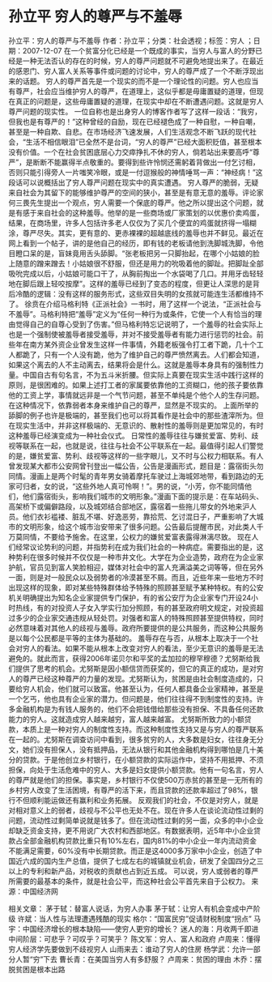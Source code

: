 # 孙立平  穷人的尊严与不羞辱

孙立平：穷人的尊严与不羞辱
作者：孙立平；分类：社会透视；标签：穷人 ；日期：2007-12-07
在一个贫富分化已经是一个既成的事实，当穷人与富人的分野已经是一种无法否认的存在的时候，穷人的尊严问题就不可避免地提出来了。在最近的感恩门、穷人富人关系等事件或问题的讨论中，穷人的尊严成了一个不断浮现出来的话题。
穷人的尊严首先是一个现实的而不是一个理论性的问题。穷人也应当有尊严，社会应当维护穷人的尊严，在道理上，这似乎都是毋庸置疑的道理，但现在真正的问题是，这些毋庸置疑的道理，在现实中却在不断遭遇问题。这就是穷人尊严问题的现实性。
一位自称也是出身穷人的博客作者写了这样一段话：“我穷，但我也是有尊严的！”这种曾经的自励，现在已经褪色成了一种自慰，一种自嘲，甚至是一种自欺、自悲。在市场经济飞速发展，人们生活观念不断飞跃的现代社会，“生活不相信眼泪”已全然不是台词，“穷人的尊严”已经大面积贬值，甚至根本没有价值。一个在社会贫困底层心力交瘁挣扎不休的穷人，倘若站出来要高呼“尊严”，是断断不能赢得半点敬重的。要得到些许怜悯还需躬着背做出一付乞讨相，否则只能引得旁人一片嗤笑冷眼，或是一付逗猴般的神情唾骂一声：“神经病！”这段话可以说概括出了穷人尊严问题在现实中的真实遭遇。
穷人尊严的脆弱，无疑来自社会为其留下的能够维护尊严的空间的狭小，甚至是有意无意的羞辱。评论家何三畏先生提出一个观点，穷人需要一个保底的尊严。他之所以提出这个问题，就是有感于来自社会的这种羞辱。他举的是一些商场或厂家策划的以优惠价卖鸡蛋，结果，在商场里，许多人包括许多老人仅仅为了买几个便宜的鸡蛋就挤得一塌糊涂，尊严尽失。其实，更有意的、更赤裸裸的超越底线的羞辱也并不鲜见。最近在网上看到一个帖子，讲的是他自己的经历，即有钱的老板请他到洗脚城洗脚，令他目瞪口呆的是，盲妹竟用舌头舔脚。“张老板把另一只脚抬起，在哪个小姑娘的脸上随意的蹭来蹭去！小姑娘很不舒服，但还是用力的吮吸着他的脚趾。把脚趾全部吸吮完成以后，小姑娘可能口干了，从胸前掏出一个水袋喝了几口。并用牙齿轻轻地在脚后跟上轻咬按摩”。这样的羞辱已经到了变态的程度，但更让人深思的是背后冷酷的逻辑：没有这样的服务形式，这些双目失明的女孩就可能连生活都维持不了。
徐贲在介绍马格利特《正派社会》一书时，用了这样一个说法，“正派社会与不羞辱”。马格利特把“羞辱”定义为“任何一种行为或条件，它使一个人有恰当的理由觉得自己的自尊心受到了伤害。”但马格利特忘记说明了，一个羞辱的社会实际上也是一个强制使被羞辱者接受羞辱，并对不接受羞辱者有能力进行惩罚的社会。前些年在南方某外资企业曾发生这样一件事情，外籍老板强令打工者下跪，几十个工人都跪了，只有一个人没有跪，他为了维护自己的尊严愤然离去。人们都会知道，如果这个离去的人不主动离去，结果将会是什么。这就是羞辱本身具有的强制性力量。中国自古有句名言，不为五斗米折腰。但实际上真要在现实生活中践行这样的原则，是很困难的。如果上述打工者的家属要依靠他的工资糊口，他的孩子要依靠他的工资上学，事情就远非是一个气节问题，甚至不单纯是个他个人的生存问题。在这种情况下，依靠弱者本身来维护自己的尊严，显然是不现实的。
上面所举的舔脚的例子也许是极端的，甚至我们也可以将其看作是社会中的那些渣滓所为。但在现实生活中，并非这样极端的、无意识的、散射性的羞辱则是更加常见的，有时这种羞辱已经演变成为一种社会仪式。
日常性的羞辱往往与嫌贫爱富、势利、歧视等联系在一起，也就是说，往往与社会不公平联系在一起。最值得引起人们警觉的是，嫌贫爱富、势利、歧视等这样的一些字眼儿，又不时与公权力相联系。有人曾发现某大都市公安网曾刊登出一幅公告，公告是漫画形式，题目是：露宿街头勿同情。漫画上是两个时髦的青年男女骑着摩托车驶过上海城郊地带，看到路边的无家可归者，女的说，“这些外地人真可怜啊！”。男的说，“小芳，你不能同情他们，他们露宿街头，影响我们城市的文明形象。”漫画下面的提示是：在车站码头、高架桥下或偏僻路段，以及城郊结合部地区，露宿着一些拖儿带女的外地来沪人员。他们衣衫褴褛、脏乱不堪、好逸恶劳，靠拾荒、乞讨混日子，严重影响了大城市的文明形象，给这个城市治安带来了很多问题。公告最后提醒市民，对此类人千万莫同情，不要给予施舍。在这里，公权力的嫌贫爱富表露得淋漓尽致。
现在人们经常议论势利的问题，并指势利在成为我们社会的一种病症。需要指出的是，这种势利在很多时候并不仅仅是一种市井文化。大学在为企业造势，政府在为企业家护航，官员见到富人笑脸相迎，媒体对社会中的富人充满溢美之词等等，但在另外一面，则是对一般民众以及弱势者的冷漠甚至不屑。而且，近些年来一些地方不时出现这样的现象，即对某些特殊群体给予特殊的照顾甚至赋予某种特权。有的公安机关明确提出为知名企业家提供专门保护，有的省公安厅为企业家专门开设24小时热线，有的对投资人子女入学实行加分照顾，有的甚至政府明文规定，对投资超过多少的企业家交通违规从轻处罚。对强者和富人的特殊照顾甚至提供特权，同时必然意味着对其他人的歧视与羞辱。政府所要提供的是公共服务，而这种公共服务是以每个公民都是平等的主体为基础的。
羞辱存在与否，从根本上取决于一个社会对穷人的看法。如果不能从根本上改变对穷人的看法，至少无意识的羞辱是无法避免的。就此而言，获得2006年诺贝尔和平奖的孟加拉的穆罕穆德？尤努斯给我们提供了思考的机会。尤努斯是因小额信贷而获奖的，但它的真正的成功，是对穷人的尊严已经这种尊严的力量的发现。尤努斯认为，贫困是由社会制度造成的，只要给穷人机会，他们就可以致富。他甚至认为，任何人都具备企业家精神，甚至是一个乞丐，他也具有企业家的潜力。但问题是，他们往往得不到制度性的支持。许多金融机构是为有钱人服务的，他们不会把钱借给那些没有担保、不具备任何还款能力的穷人。这就造成穷人越来越穷，富人越来越富。
尤努斯所致力的小额贷款，本质上是一种对穷人的制度性支持。而这种制度性支持又是与穷人的尊严联系在一起的。尤努斯在调查访问中看到，很多贫穷的人，大多数是妇女，往往身无分文，她们没有担保人，没有抵押品，无法从银行和其他金融机构得到哪怕是几十美分的贷款。于是他创立乡村银行，在小额贷款的实际运作中，坚持不用抵押、不须担保，向处于生活危难中的穷人、大多是妇女提供小额贷款。他有一句名言，穷人的尊严就是他们的担保。事实是，乡村银行不仅使500万赤贫的甚至是一无所有的乡村穷人改变了生活困境，有尊严的活下来，而且贷款的还款率超过了98%，银行不但顺利能运做还有赢利和业务拓展。
反观我们的社会，不仅是对穷人，就是对相对意义上的弱者，歧视与不公平也无处不在。现在许多人在谈论流动性过剩的问题，流动性过剩简单说就是钱多了。但在流动性过剩的另一面，众多的中小企业却缺乏资金支持，更不用说广大农村和西部地区。有数据表明，近5年中小企业贷款占全部金融机构贷款比重只有10%左右，国内81%的中小企业一年内流动资金不能满足需要，60%没有中长期贷款。而正是这4000多万家中小企业，创造了中国近六成的国内生产总值，提供了七成左右的城镇就业机会，研发了全国四分之三以上的专利和新产品，对税收的贡献也占到近五成。
可以说，穷人或弱者的尊严所需要的最基本的条件，就是社会公平，而这种社会公平首先来自于公权力。
来源：中国经济网

相关文章：
茅于轼：替富人说话，为穷人办事
茅于轼：让穷人有机会变成中产阶级
许斌：当人性与法理遭遇残酷的现实
格尔：“国富民穷”促请财税制度“拐点”
马宇：中国经济增长的根本缺陷——使穷人更穷的增长？
迷人的海：月收两千即进中间阶层：可悲乎？可叹乎？可笑乎？
陈文军：穷人、富人和政府
卢周来：懂得穷人经济学先要做到不歧视穷人
山雨来去：谁动了穷人的住房
杨学武：允许一部分人暂“穷”下去
曹长青：在美国当穷人有多舒服？
卢周来：贫困的理由
木乔：摆脱贫困是根本出路